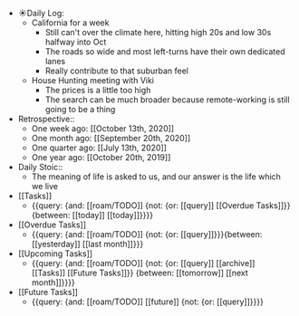 - ☀️Daily Log:
    - California for a week
        - Still can't over the climate here, hitting high 20s and low 30s halfway into Oct
        - The roads so wide and most left-turns have their own dedicated lanes
        - Really contribute to that suburban feel
    - House Hunting meeting with Viki
        - The prices is a little too high
        - The search can be much broader because remote-working is still going to be a thing
- Retrospective::
    - One week ago: [[October 13th, 2020]]
    - One month ago: [[September 20th, 2020]]
    - One quarter ago: [[July 13th, 2020]]
    - One year ago: [[October 20th, 2019]]
- Daily Stoic::
    - The meaning of life is asked to us, and our answer is the life which we live
- [[Tasks]]
    - {{query: {and: [[roam/TODO]] {not: {or: [[query]] [[Overdue Tasks]]}} {between: [[today]] [[today]]}}}}
- [[Overdue Tasks]]
    - {{query: {and: [[roam/TODO]] {not: {or: [[query]]}}}{between: [[yesterday]] [[last month]]}}}
- [[Upcoming Tasks]]
    - {{query: {and: [[roam/TODO]] {not: {or: [[query]] [[archive]] [[Tasks]] [[Future Tasks]]}} {between: [[tomorrow]] [[next month]]}}}}
- [[Future Tasks]]
    - {{query: {and: [[roam/TODO]] [[future]] {not: {or: [[query]]}}}}
